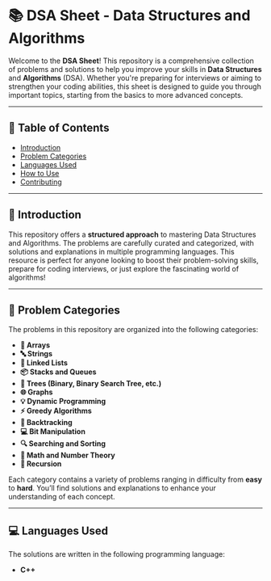 
# 📚 DSA Sheet - Data Structures and Algorithms

Welcome to the **DSA Sheet**! This repository is a comprehensive collection of problems and solutions to help you improve your skills in **Data Structures** and **Algorithms** (DSA). Whether you're preparing for interviews or aiming to strengthen your coding abilities, this sheet is designed to guide you through important topics, starting from the basics to more advanced concepts.

---

## 📑 Table of Contents

- [Introduction](#introduction)
- [Problem Categories](#problem-categories)
- [Languages Used](#languages-used)
- [How to Use](#how-to-use)
- [Contributing](#contributing)


---

## 📝 Introduction

This repository offers a **structured approach** to mastering Data Structures and Algorithms. The problems are carefully curated and categorized, with solutions and explanations in multiple programming languages. This resource is perfect for anyone looking to boost their problem-solving skills, prepare for coding interviews, or just explore the fascinating world of algorithms!

---

## 🧩 Problem Categories

The problems in this repository are organized into the following categories:

- **🔢 Arrays**
- **🔤 Strings**
- **🔗 Linked Lists**
- **📦 Stacks and Queues**
- **🌳 Trees (Binary, Binary Search Tree, etc.)**
- **🌐 Graphs**
- **💡 Dynamic Programming**
- **⚡ Greedy Algorithms**
- **🔄 Backtracking**
- **💻 Bit Manipulation**
- **🔍 Searching and Sorting**
- **🧮 Math and Number Theory**
- **🔁 Recursion**

Each category contains a variety of problems ranging in difficulty from **easy** to **hard**. You’ll find solutions and explanations to enhance your understanding of each concept.

---

## 💻 Languages Used

The solutions are written in the following programming language:

- **C++**





